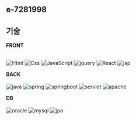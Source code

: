  
<!-- ![header](https://capsule-render.vercel.app/api?type=waving&color=0:FFE69A,100:D4FAFC&height=300&section=header&text=HELLO&fontSize=60) -->
 ## **e-7281998**  
 ## **기술** <br/> 
 
**FRONT** <br/><br/>

<img alt="Html" src ="https://img.shields.io/badge/HTML5-E34F26.svg?&style=for-the-badge&logo=HTML5&logoColor=white"/> <img alt="Css" src ="https://img.shields.io/badge/CSS3-1572B6.svg?&style=for-the-badge&logo=CSS3&logoColor=white"/> <img alt="JavaScript" src ="https://img.shields.io/badge/JavaScriipt-F7DF1E.svg?&style=for-the-badge&logo=JavaScript&logoColor=black"/>
<img alt="jquery" src ="https://img.shields.io/badge/jquery-0769AD.svg?&style=for-the-badge&logo=jquery&logoColor=black"/> <img alt="React" src ="https://img.shields.io/badge/react-61DAFB.svg?&style=for-the-badge&logo=React&logoColor=white"/> <img alt="jsp" src ="https://img.shields.io/badge/jsp-F80000.svg?&style=for-the-badge&logo=jsp&logoColor=white"/>

**BACK**<br/><br/>
<img alt="java" src ="https://img.shields.io/badge/java-FF7800.svg?&style=for-the-badge&logo=java&logoColor=white"/> <img alt="spring" src ="https://img.shields.io/badge/spring-6DB33F.svg?&style=for-the-badge&logo=spring&logoColor=white"/> <img alt="springboot" src ="https://img.shields.io/badge/springboot-6DB33F.svg?&style=for-the-badge&logo=springboot&logoColor=white"/> <img alt="servlet" src ="https://img.shields.io/badge/servlet-F80000.svg?&style=for-the-badge&logo=servlet&logoColor=white"/>  <img alt="apache" src ="https://img.shields.io/badge/apache-D22128.svg?&style=for-the-badge&logo=apache&logoColor=white"/>

**DB**<br/><br/>
<img alt="oracle" src ="https://img.shields.io/badge/oracle-F80000.svg?&style=for-the-badge&logo=oracle&logoColor=white"/> <img alt="mysql" src ="https://img.shields.io/badge/mysql-4479A1.svg?&style=for-the-badge&logo=mysql&logoColor=white"/> <img alt="jpa" src ="https://img.shields.io/badge/jpa-A459D1.svg?&style=for-the-badge&logo=jpa&logoColor=white"/>
 
